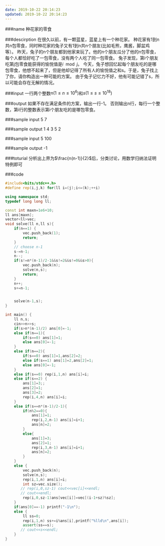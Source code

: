 ```yaml
---
date: 2019-10-22 20:14:23
updated: 2019-10-22 20:14:23
---
```


###name
种花家的零食

###descirption
在很久以前，有一颗蓝星，蓝星上有一个种花家。
种花家有1到n共n包零食，同时种花家的兔子又有1到n共n个朋友(比如毛熊，鹰酱，脚盆鸡等）。
昨天，兔子的n个朋友都到他家来玩了。他的n个朋友瓜分了他的n包零食，每个人都恰好吃了一包零食，没有两个人吃了同一包零食。
兔子发现，第i个朋友吃第j包零食能获得的愉悦值是$i\mod j$。
今天，兔子想回忆起每个朋友吃的是哪包零食，他想不起来了，但是他却记得了所有人的愉悦值之和s。于是，兔子找上了你，请你构造出一种可能的方案。
由于兔子记忆力不好，他有可能记错了s，所以可能会存在无解的情况。

<!---more-->

###input
一行两个整数$n(1\leq n\leq 10^6)$和$s(1\leq s\leq10^{18})$

###output
如果不存在满足条件的方案，输出一行-1。
否则输出n行，每行一个整数，第i行的整数表示第i个朋友吃的是哪包零食。

###sample input
5 7

###sample output
1
4
3
5
2

###sample input
5 100

###sample output
-1

###toturial
分析出上界为$\frac{n(n-1)}{2}$后，分类讨论，用数学归纳法证明特例即可

###code
```cpp
#include<bits/stdc++.h>
#define rep(i,j,k) for(ll i=(j);i<=(k);++i)

using namespace std;
typedef long long ll;

const int maxn=1e6+10;
ll ans[maxn];
vector<ll>vec;
void solve(ll n,ll s){
    if(n==1) {
        vec.push_back(1);
        return;
    }
    // choose n-1
    s-=n-1;
    n--;
    if(s!=n*(n-1)/2-1&&s!=2&&s!=0&&s>0){
        vec.push_back(n);
        solve(n,s);
        return;
    }
    n++;
    s+=n-1;


    solve(n-1,s);
}

int main() {
    ll n,s;
    cin>>n>>s;
    if(s>n*(n-1)/2) ans[0]=-1;
    else if(n==1){
        if(s==0) ans[1]=1;
        else ans[0]=-1;
    }
    else if(n==2){
        if(s==0) ans[1]=1,ans[2]=2;
        else if(s==1) ans[1]=2,ans[2]=1;
        else ans[0]=-1;
    }
    else if(s==0) rep(i,1,n) ans[i]=i;
    else if(s==2) {
        ans[1]=3;;
        ans[2]=1;
        ans[3]=2;
        rep(i,4,n) ans[i]=i;
    }
    else if(s==n*(n-1)/2-1){
        if(n%2==0){
            ans[1]=1;
            rep(i,2,n-1) ans[i]=i+1;
            ans[n]=2;
        }
        else{
            ans[1]=3;
            ans[2]=1;
            rep(i,3,n-1) ans[i]=i+1;
            ans[n]=2;
        }
    }
    else {
        vec.push_back(n);
        solve(n,s);
        rep(i,1,n) ans[i]=i;
        int sz=vec.size();
       // rep(i,0,sz-1) cout<<vec[i]<<endl;
       // cout<<endl;
        rep(i,0,sz-1)ans[vec[i]]=vec[(i-1+sz)%sz];
    }
    if(ans[0]==-1) printf("-1\n");
    else {
        ll ss=0;
        rep(i,1,n) ss+=i%ans[i],printf("%lld\n",ans[i]);
        assert(ss==s);
       // cout<<s<<endl;
    }
}
```